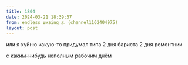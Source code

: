 ```yaml
---
title: 1804
date: 2024-03-21 18:39:57
from: endless шизing ⍼ (channel1162404975)
layout: post
---
```


или я хуйню какую-то придумал
типа
2 дня бариста
2 дня ремонтник

с каким-нибудь неполным рабочим днём

